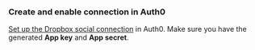 ### Create and enable connection in Auth0
[Set up the Dropbox social connection](/dashboard/guides/connections/set-up-connections-social) in Auth0. Make sure you have the generated **App key** and **App secret**.
